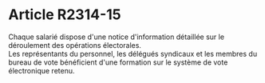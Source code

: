 # Article R2314-15

  
Chaque salarié dispose d'une notice d'information détaillée sur le déroulement des opérations électorales.   
Les représentants du personnel, les délégués syndicaux et les membres du bureau de vote bénéficient d'une formation sur le système de vote électronique retenu.